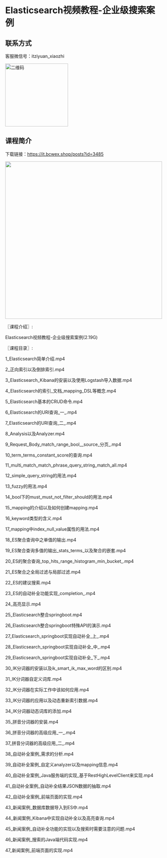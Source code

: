 # Elasticsearch视频教程-企业级搜索案例

## 联系方式

客服微信号：itziyuan_xiaozhi

<img src="https://ziyuanyun.oss-cn-guangzhou.aliyuncs.com/common/20240614073449/666b82192834a.jpg" width="200" height="200" alt="二维码">

## 课程简介

下载链接：https://it.bcwex.shop/posts?id=3485

<img src="https://ziyuanyun.oss-cn-guangzhou.aliyuncs.com/yun/20240515185206/664493d63ac80.jpg" width="500" alt="">

  〖课程介绍〗:

 Elasticsearch视频教程-企业级搜索案例(2.19G)

 〖课程目录〗:

 1_Elasticsearch简单介绍.mp4

 2_正向索引以及倒排索引.mp4

 3_Elasticsearch_Kibana的安装以及使用Logstash导入数据.mp4

 4_Elasticsearch的索引_文档_mapping_DSL等概念.mp4

 5_Elasticsearch基本的CRUD命令.mp4

 6_Elasticsearch的URI查询_一_.mp4

 7_Elasticsearch的URI查询_二_.mp4

 8_Analysis以及Analyzer.mp4

 9_Request_Body_match_range_bool__source_分页_.mp4

 10_term_terms_constant_score的查询.mp4

 11_multi_match_match_phrase_query_string_match_all.mp4

 12_simple_query_string的用法.mp4

 13_fuzzy的用法.mp4

 14_bool下的must_must_not_filter_should的用法.mp4

 15_mapping的介绍以及如何创建mapping.mp4

 16_keyword类型的含义.mp4

 17_mapping中index_null_value属性的用法.mp4

 18_ES聚合查询中之单值的输出.mp4

 19_ES聚合查询多值的输出_stats_terms_以及聚合的嵌套.mp4

 20_ES的聚合查询_top_hits_range_histogram_min_bucket_.mp4

 21_ES聚合之全局过滤与局部过滤.mp4

 22_ES的建议搜索.mp4

 23_ES的自动补全功能实现_completion_.mp4

 24_高亮显示.mp4

 25_Elasticsearch整合springboot.mp4

 26_Elasticsearch整合springboot特殊API的演示.mp4

 27_Elasticsearch_springboot实现自动补全_上_.mp4

 28_Elasticsearch_springboot实现自动补全_中_.mp4

 29_Elasticsearch_springboot实现自动补全_下_.mp4

 30_IK分词器的安装以及ik_smart_ik_max_word的区别.mp4

 31_IK分词器自定义词库.mp4

 32_IK分词器在实际工作中该如何应用.mp4

 33_IK分词器的应用以及动态重新索引数据.mp4

 34_IK分词器动态词库的添加.mp4

 35_拼音分词器的安装.mp4

 36_拼音分词器的高级应用_一_.mp4

 37_拼音分词器的高级应用_二_.mp4

 38_自动补全案例_需求的分析.mp4

 39_自动补全案例_自定义analyzer以及mapping信息.mp4

 40_自动补全案例_Java服务端的实现_基于RestHighLevelClient来实现.mp4

 41_自动补全案例_自动补全结果JSON数据的抽取.mp4

 42_自动补全案例_前端页面的实现.mp4

 43_新闻案例_数据库数据导入到ES中.mp4

 44_新闻案例_Kibana中实现自动补全以及高亮查询.mp4

 45_新闻案例_自动补全功能的实现以及搜索时需要注意的问题.mp4

 46_新闻案例_搜索的Java端代码实现.mp4

 47_新闻案例_前端页面的实现.mp4

  